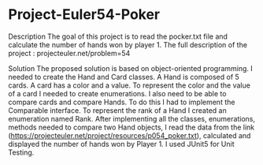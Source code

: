 # Project-Euler54-Poker



   Description
    The goal of this project is to read the pocker.txt file and calculate the number of hands won by player 1.
    The full description of the project : projecteuler.net/problem=54
   
   Solution
    The proposed solution is based on object-oriented programming.
    I needed to create the Hand and Card classes.
    A Hand is composed of 5 cards. A card has a color and a value.
    To represent the color and the value of a card I needed to create enumerations.
    I also need to be able to compare cards and compare Hands. To do this I had to implement the Comparable interface.
    To represent the rank of a Hand I created an enumeration named Rank.
    After implementing all the classes, enumerations, methods needed to compare two Hand objects, 
    I read the data from the link (https://projecteuler.net/project/resources/p054_poker.txt), 
    calculated and displayed the number of hands won by Player 1.
    I used JUnit5 for Unit Testing.



